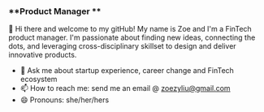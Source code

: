 

### **Product Manager ** ###

👋 Hi there and welcome to my gitHub! My name is Zoe and I'm a FinTech product manager. I'm passionate about finding new ideas, connecting the dots, and leveraging cross-disciplinary skillset to design and deliver innovative products.

- 💬 Ask me about startup experience, career change and FinTech ecosystem
- 📫 How to reach me: send me an email @ zoezyliu@gmail.com
- 😄 Pronouns: she/her/hers
